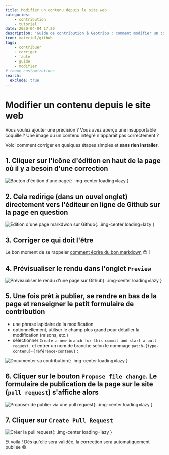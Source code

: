 ```yaml
---
title: Modifier un contenu depuis le site web
categories:
    - contribution
    - tutoriel
date: 2020-04-04 17:20
description: "Guide de contribution à Geotribu : comment modifier un contenu depuis le site de GitHub."
icon: material/github
tags:
    - contribuer
    - corriger
    - faute
    - guide
    - modifier
# theme customizations
search:
  exclude: true
---
```


# Modifier un contenu depuis le site web

Vous voulez ajouter une précision ? Vous avez aperçu une insupportable coquille ? Une image ou un contenu intégré n'apparaît pas correctement ?

Voici comment corriger en quelques étapes simples et **sans rien installer**.

## 1. Cliquer sur l'icône d'édition en haut de la page où il y a besoin d'une correction

![Bouton d'édition d'une page](https://cdn.geotribu.fr/img/internal/contribution/edit_icon_pen.png){: .img-center loading=lazy }

## 2. Cela redirige (dans un ouvel onglet) directement vers l'éditeur en ligne de Github sur la page en question

![Edition d'une page markdwon sur Github](https://cdn.geotribu.fr/img/internal/contribution/edit_github_editor.png){: .img-center loading=lazy }

## 3. Corriger ce qui doit l'être

Le bon moment de se rappeler [comment écrire du bon markdown](/contribuer/requirements/#markdown) :wink: !

## 4. Prévisualiser le rendu dans l'onglet `Preview`

![Prévisualiser le rendu d'une page sur Github](https://cdn.geotribu.fr/img/internal/contribution/edit_github_preview.png){: .img-center loading=lazy }

## 5. Une fois prêt à publier, se rendre en bas de la page et  renseigner le petit formulaire de contribution

- une phrase lapidaire de la modification
- optionnellement, utiliser le champ plus grand pour détailler la modification (raisons, etc.)
- sélectionner `Create a new branch for this commit and start a pull request.` et entrer un nom de branche selon le nommage `patch-{type-contenu}-{référénce-contenu}` :

![Documenter sa contribution](https://cdn.geotribu.fr/img/internal/contribution/edit_github_commit_msg.png){: .img-center loading=lazy }

## 6. Cliquer sur le bouton `Propose file change`. Le formulaire de publication de la page sur le site (`pull request`) s'affiche alors

![Proposer de publier via une pull request](https://cdn.geotribu.fr/img/internal/contribution/github_pull-request_form.png){: .img-center loading=lazy }

## 7. Cliquer sur `Create Pull Request`

![Créer la pull request](https://cdn.geotribu.fr/img/internal/contribution/github_pull-request_form.png){: .img-center loading=lazy }

Et voilà ! Dès qu'elle sera validée, la correction sera automatiquement publiée :smile:
